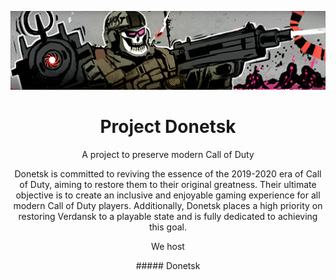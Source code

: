 <p align="center"> <img src="https://raw.githubusercontent.com/ProjectDonetsk/.github/main/assets/main.gif" alt="Header"> </p>
<h1 align="center">Project Donetsk</h1>
<p align="center">A project to preserve modern Call of Duty</p>
<p align="center">Donetsk is committed to reviving the essence of the 2019-2020 era of Call of Duty, aiming to restore them to their original greatness. Their ultimate objective is to create an inclusive and enjoyable gaming experience for all modern Call of Duty players. Additionally, Donetsk places a high priority on restoring Verdansk to a playable state and is fully dedicated to achieving this goal.</p>
<p align="center">We host</p>
<p align="center">##### Donetsk</p>

